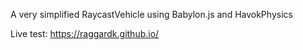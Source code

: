 A very simplified RaycastVehicle using Babylon.js and HavokPhysics

Live test:
https://raggardk.github.io/


